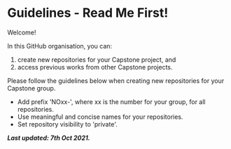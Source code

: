# Guidelines - Read Me First!

Welcome! 

In this GitHub organisation, you can:
1. create new repositories for your Capstone project, and
2. access previous works from other Capstone projects.

Please follow the guidelines below when creating new repositories for your Capstone group.

* Add prefix 'NOxx-', where xx is the number for your group, for all repositories.
* Use meaningful and concise names for your repositories. 
* Set repository visibility to 'private'.


***Last updated: 7th Oct 2021.***
